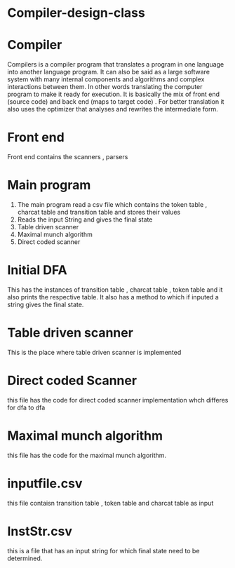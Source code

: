 # Compiler-design-class

# Compiler 
Compilers is a compiler program that translates a program in one language into another language program. It can also be said as a large software system with many internal components and algorithms and complex interactions between them. In other words translating the computer program to make it ready for execution.
 It is basically the mix of front end (source code) and back end (maps to target code) . For better translation it also uses the optimizer that analyses and rewrites the intermediate form. 
# Front end
Front end contains the scanners , parsers 

# Main program
1) The main program read a csv file which contains the token table , charcat table and transition table and stores their values 
2) Reads the input String and gives the final state 
3) Table driven scanner 
4) Maximal munch algorithm 
5) Direct coded scanner 

# Initial DFA 
This has the instances of transition table , charcat table , token table and it also prints the respective table. It also has a method to which if inputed a string gives the final state. 

# Table driven scanner 
This is the place where table driven scanner is implemented 

# Direct coded Scanner 
this file has the code for direct coded scanner implementation whch differes for dfa to dfa 

# Maximal munch algorithm 
this file has the code for the maximal munch algorithm. 

# inputfile.csv 
this file contaisn transition table , token table and charcat table as input 

# InstStr.csv 
this is a file that has an input string for which final state need to be determined. 
